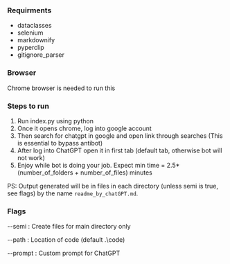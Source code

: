 ### Requirments

- dataclasses
- selenium
- markdownify
- pyperclip
- gitignore_parser

### Browser

Chrome browser is needed to run this

### Steps to run

1. Run index.py using python
2. Once it opens chrome, log into google account
3. Then search for chatgpt in google and open link through searches (This is essential to bypass antibot)
4. After log into ChatGPT open it in first tab (default tab, otherwise bot will not work)
5. Enjoy while bot is doing your job. Expect min time = 2.5*(number_of_folders + number_of_files) minutes

PS: Output generated will be in files in each directory (unless semi is true, see flags) by the name `readme_by_chatGPT.md`.

### Flags
--semi : Create files for main directory only

--path : Location of code (default .\\code)

--prompt : Custom prompt for ChatGPT
